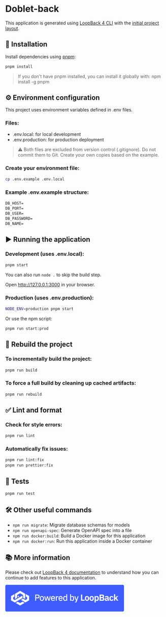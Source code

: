 # Doblet-back

This application is generated using [LoopBack 4 CLI](https://loopback.io/doc/en/lb4/Command-line-interface.html) with the
[initial project layout](https://loopback.io/doc/en/lb4/Loopback-application-layout.html).

## 🚀 Installation

Install dependencies using [pnpm](https://pnpm.io/):

```bash
pnpm install
```

> If you don't have pnpm installed, you can install it globally with:
> npm install -g pnpm

## ⚙️ Environment configuration

This project uses environment variables defined in .env files.

### Files:
- .env.local: for local development
- .env.production: for production deployment

> ⚠️ Both files are excluded from version control (.gitignore).
Do not commit them to Git. Create your own copies based on the example.

### Create your environment file:

```bash
cp .env.example .env.local
```

### Example .env.example structure:

```env
DB_HOST=
DB_PORT=
DB_USER=
DB_PASSWORD=
DB_NAME=
```

## ▶️ Running the application

### Development (uses .env.local):

```bash
pnpm start
```

You can also run `node .` to skip the build step.

Open http://127.0.0.1:3000 in your browser.

### Production (uses .env.production):

```bash
NODE_ENV=production pnpm start
```

Or use the npm script:

```bash
pnpm run start:prod
```

## 🔁 Rebuild the project

### To incrementally build the project:

```bash
pnpm run build
```

### To force a full build by cleaning up cached artifacts:

```bash
pnpm run rebuild
```

## ✅ Lint and format

### Check for style errors:

```bash
pnpm run lint
```

### Automatically fix issues:

```bash
pnpm run lint:fix
pnpm run prettier:fix
```

## 🧪 Tests

```bash
pnpm run test
```
## 🛠️ Other useful commands

- `npm run migrate`: Migrate database schemas for models
- `npm run openapi-spec`: Generate OpenAPI spec into a file
- `npm run docker:build`: Build a Docker image for this application
- `npm run docker:run`: Run this application inside a Docker container

## 📚 More information

Please check out [LoopBack 4 documentation](https://loopback.io/doc/en/lb4/) to
understand how you can continue to add features to this application.

[![LoopBack](https://github.com/loopbackio/loopback-next/raw/master/docs/site/imgs/branding/Powered-by-LoopBack-Badge-(blue)-@2x.png)](http://loopback.io/)
